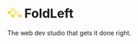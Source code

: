 # <img src="./public/logo.svg" alt="FoldLeft logo" height="24"/> FoldLeft

The web dev studio that gets it done right.
